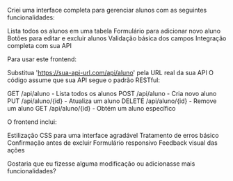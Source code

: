 Criei uma interface completa para gerenciar alunos com as seguintes funcionalidades:

Lista todos os alunos em uma tabela
Formulário para adicionar novo aluno
Botões para editar e excluir alunos
Validação básica dos campos
Integração completa com sua API

Para usar este frontend:

Substitua 'https://sua-api-url.com/api/aluno' pela URL real da sua API
O código assume que sua API segue o padrão RESTful:

GET /api/aluno - Lista todos os alunos
POST /api/aluno - Cria novo aluno
PUT /api/aluno/{id} - Atualiza um aluno
DELETE /api/aluno/{id} - Remove um aluno
GET /api/aluno/{id} - Obtém um aluno específico



O frontend inclui:

Estilização CSS para uma interface agradável
Tratamento de erros básico
Confirmação antes de excluir
Formulário responsivo
Feedback visual das ações

Gostaria que eu fizesse alguma modificação ou adicionasse mais funcionalidades?